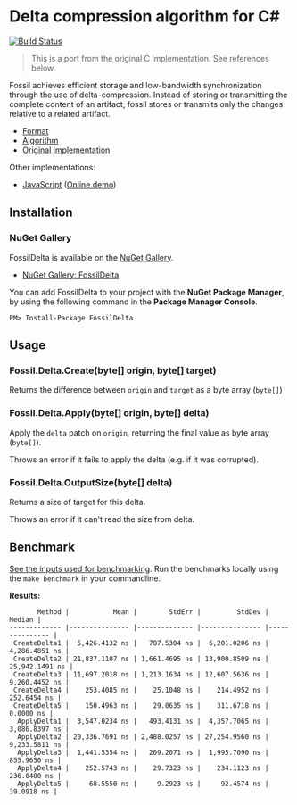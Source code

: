 Delta compression algorithm for C#
===

[![Build Status](https://secure.travis-ci.org/endel/FossilDelta.svg?branch=master)](https://travis-ci.org/endel/FossilDelta)

> This is a port from the original C implementation. See references below.

Fossil achieves efficient storage and low-bandwidth synchronization through the
use of delta-compression. Instead of storing or transmitting the complete
content of an artifact, fossil stores or transmits only the changes relative to
a related artifact.

* [Format](http://www.fossil-scm.org/index.html/doc/tip/www/delta_format.wiki)
* [Algorithm](http://www.fossil-scm.org/index.html/doc/tip/www/delta_encoder_algorithm.wiki)
* [Original implementation](http://www.fossil-scm.org/index.html/artifact/f3002e96cc35f37b)

Other implementations:

- [JavaScript](https://github.com/dchest/fossil-delta-js) ([Online demo](https://dchest.github.io/fossil-delta-js/))

Installation
---

### NuGet Gallery

FossilDelta is available on the [NuGet Gallery](https://www.nuget.org/packages).

- [NuGet Gallery: FossilDelta](https://www.nuget.org/packages/FossilDelta)

You can add FossilDelta to your project with the **NuGet Package Manager**, by using the following command in the **Package Manager Console**.

    PM> Install-Package FossilDelta

Usage
---

### Fossil.Delta.Create(byte[] origin, byte[] target)

Returns the difference between `origin` and `target` as a byte array (`byte[]`)

### Fossil.Delta.Apply(byte[] origin, byte[] delta)

Apply the `delta` patch on `origin`, returning the final value as byte array
(`byte[]`).

Throws an error if it fails to apply the delta
(e.g. if it was corrupted).

### Fossil.Delta.OutputSize(byte[] delta)

Returns a size of target for this delta.

Throws an error if it can't read the size from delta.

Benchmark
---

[See the inputs used for benchmarking](Tests/data). Run the benchmarks
locally using the `make benchmark` in your commandline.

**Results:**

```
       Method |           Mean |        StdErr |         StdDev |         Median |
------------- |--------------- |-------------- |--------------- |--------------- |
 CreateDelta1 |  5,426.4132 ns |   787.5304 ns |  6,201.0206 ns |  4,286.4851 ns |
 CreateDelta2 | 21,837.1107 ns | 1,661.4695 ns | 13,900.8509 ns | 25,942.1491 ns |
 CreateDelta3 | 11,697.2018 ns | 1,213.1634 ns | 12,607.5636 ns |  9,260.4452 ns |
 CreateDelta4 |    253.4085 ns |    25.1048 ns |    214.4952 ns |    252.6454 ns |
 CreateDelta5 |    150.4963 ns |    29.0635 ns |    311.6718 ns |      0.0000 ns |
  ApplyDelta1 |  3,547.0234 ns |   493.4131 ns |  4,357.7065 ns |  3,086.8397 ns |
  ApplyDelta2 | 20,336.7691 ns | 2,488.0257 ns | 27,254.9560 ns |  9,233.5811 ns |
  ApplyDelta3 |  1,441.5354 ns |   209.2071 ns |  1,995.7090 ns |    855.9650 ns |
  ApplyDelta4 |    252.5743 ns |    29.7323 ns |    234.1123 ns |    236.0480 ns |
  ApplyDelta5 |     68.5550 ns |     9.2923 ns |     92.4574 ns |     39.0918 ns |
```

